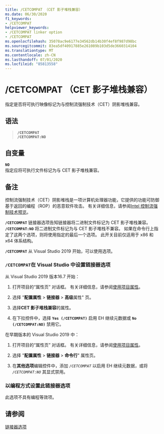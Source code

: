 ```yaml
---
title: /CETCOMPAT （CET 影子堆栈兼容）
ms.date: 06/30/2020
f1_keywords:
- /CETCOMPAT
helpviewer_keywords:
- /CETCOMPAT linker option
- /CETCOMPAT
ms.openlocfilehash: 35078ac9e6177e34562db14b30f4ef8f987d98bc
ms.sourcegitcommit: 83ea5df40917885e261089b103d5de3660314104
ms.translationtype: MT
ms.contentlocale: zh-CN
ms.lasthandoff: 07/01/2020
ms.locfileid: "85813558"
---
```

# <a name="cetcompat-cet-shadow-stack-compatible"></a>/CETCOMPAT （CET 影子堆栈兼容）

指定是否将可执行映像标记为与控制流强制技术（CET）阴影堆栈兼容。

## <a name="syntax"></a>语法

> **`/CETCOMPAT`**\
> **`/CETCOMPAT:NO`**

## <a name="arguments"></a>自变量

**`NO`**<br/>
指定应将可执行文件标记为与 CET 影子堆栈兼容。

## <a name="remarks"></a>备注

控制流强制技术（CET）阴影堆栈是一项计算机处理器功能，它提供的功能可防御基于返回的编程（ROP）的恶意软件攻击。 有关详细信息，请参阅[Intel 控制流强制技术预览](https://software.intel.com/sites/default/files/managed/4d/2a/control-flow-enforcement-technology-preview.pdf)。

**`/CETCOMPAT`** 链接器选项告知链接器将二进制文件标记为 CET 影子堆栈兼容。 **`/CETCOMPAT:NO`** 将二进制文件标记为与 CET 影子堆栈不兼容。 如果在命令行上指定了这两个选项，则将使用指定的最后一个选项。 此开关目前仅适用于 x86 和 x64 体系结构。

**`/CETCOMPAT`** 从 Visual Studio 2019 开始，可以使用选项。

### <a name="to-set-the-cetcompat-linker-option-in-visual-studio"></a>`/CETCOMPAT`在 Visual Studio 中设置链接器选项

从 Visual Studio 2019 版本16.7 开始：

1. 打开项目的“属性页”  对话框。 有关详细信息，请参阅[使用项目属性](../working-with-project-properties.md)。

1. 选择 "**配置属性**  >  **链接器**  >  **高级**属性" 页。

1. 选择**CET 影子堆栈兼容**的属性。

1. 在下拉控件中，选择 **`Yes (/CETCOMPAT)`** 启用 EH 继续元数据或 **`No (/CETCOMPAT:NO)`** 禁用它。

在早期版本的 Visual Studio 2019 中：

1. 打开项目的“属性页”  对话框。 有关详细信息，请参阅[使用项目属性](../working-with-project-properties.md)。

1. 选择 "**配置属性**  >  **链接器**  >  **命令行**" 属性页。

1. 在**其他选项**编辑控件中，添加 *`/CETCOMPAT`* 以启用 EH 继续元数据，或将 *`/CETCOMPAT:NO`* 其显式禁用。

### <a name="to-set-this-linker-option-programmatically"></a>以编程方式设置此链接器选项

此选项不具有编程等效项。

## <a name="see-also"></a>请参阅

[链接器选项](linker-options.md)
